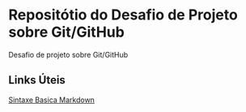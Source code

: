 # Repositótio do Desafio de Projeto sobre Git/GitHub
Desafio de projeto sobre Git/GitHub

## Links Úteis
[Sintaxe Basica Markdown](https://www.markdownguide.org/basic-syntax/)
